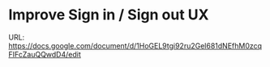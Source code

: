 # Improve Sign in / Sign out UX

URL: https://docs.google.com/document/d/1HoGEL9tgi92ru2Gel681dNEfhM0zcqFIFcZauQQwdD4/edit
